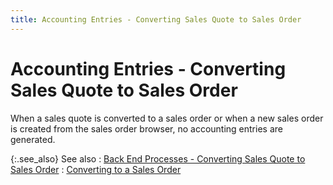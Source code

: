 ```yaml
---
title: Accounting Entries - Converting Sales Quote to Sales Order
---
```


# Accounting Entries - Converting Sales Quote to Sales Order


When a sales quote is converted to a sales  order or when a new sales order is created from the sales order browser,  no accounting entries are generated.


{:.see_also}
See also
: [Back  End Processes - Converting Sales Quote to Sales Order]({{site.sp_baseurl}}/sales-docs/sales-orders/create-a-sales-order/convert-a-sales-quote/back_end_processes_converting_sales_quote_to_sales_order.html)
: [Converting  to a Sales Order]({{site.sp_baseurl}}/sales-docs/sales-orders/create-a-sales-order/convert-a-sales-quote/converting_sales_quotes_to_a_sales_order.html)

